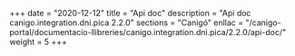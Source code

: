 +++
date        = "2020-12-12"
title       = "Api doc"
description = "Api doc canigo.integration.dni.pica 2.2.0"
sections    = "Canigó"
enllac		= "/canigo-portal/documentacio-llibreries/canigo.integration.dni.pica/2.2.0/api-doc/"
weight		= 5
+++
